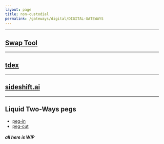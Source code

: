 ```yaml
---
layout: page
title: non-custodial
permalink: /gateways/digital/DIGITAL-GATEWAYS
---
```


***
## [Swap Tool](https://github.com/Blockstream/liquid-swap)


***
## [tdex](https://tdex.network/)

***

## [sideshift.ai](https://sideshift.ai/)


***

## Liquid Two-Ways pegs

- [peg-in](https://help.blockstream.com/hc/en-us/articles/900000632703-How-do-I-peg-in-BTC-to-the-Liquid-Network-)
- [peg-out](https://help.blockstream.com/hc/en-us/articles/900001551783-What-is-a-Liquid-peg-out-)



##### all here is _WIP_
